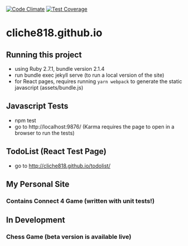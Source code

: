 [![Code Climate](https://codeclimate.com/github/cliche818/cliche818.github.io/badges/gpa.svg)](https://codeclimate.com/github/cliche818/cliche818.github.io)
[![Test Coverage](https://codeclimate.com/github/cliche818/cliche818.github.io/badges/coverage.svg)](https://codeclimate.com/github/cliche818/cliche818.github.io/coverage)

# cliche818.github.io

Running this project
--------------------
- using Ruby 2.7.1, bundle version 2.1.4
- run bundle exec jekyll serve (to run a local version of the site)
- for React pages, requires running `yarn webpack` to generate the static javascript (assets/bundle.js)

Javascript Tests
----------------
- npm test
- go to http://localhost:9876/ (Karma requires the page to open in a browser to run the tests)

TodoList (React Test Page)
--------------------------
- go to http://cliche818.github.io/todolist/


My Personal Site
----------------

### Contains Connect 4 Game (written with unit tests!)

In Development
--------------

### Chess Game (beta version is available live) 
